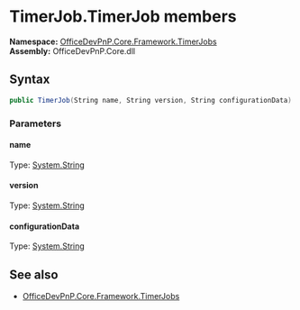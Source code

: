 # TimerJob.TimerJob members 
**Namespace:** [OfficeDevPnP.Core.Framework.TimerJobs](OfficeDevPnP.Core.Framework.TimerJobs.md)  
**Assembly:** OfficeDevPnP.Core.dll  
## Syntax
```C#
public TimerJob(String name, String version, String configurationData)
```
### Parameters
#### name
Type: [System.String](System.String.md) 
#### 
#### version
Type: [System.String](System.String.md) 
#### 
#### configurationData
Type: [System.String](System.String.md) 
#### 
## See also
- [OfficeDevPnP.Core.Framework.TimerJobs](OfficeDevPnP.Core.Framework.TimerJobs.md)
